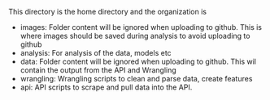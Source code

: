This directory is the home directory and the organization is 
* images: Folder content will be ignored when uploading to github. This is where images should be saved during analysis to avoid uploading to github
* analysis: For analysis of the data, models etc
* data: Folder content will be ignored when uploading to github. This wil contain the output from the API and Wrangling
* wrangling: Wrangling scripts to clean and parse data, create features
* api: API scripts to scrape and pull data into the API.